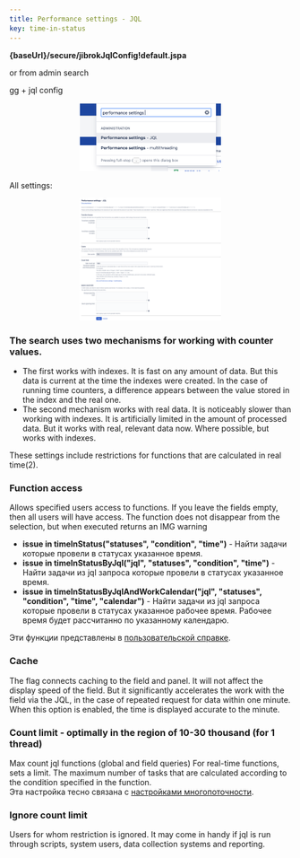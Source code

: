 ```yaml
---
title: Performance settings - JQL
key: time-in-status
---
```


**{baseUrl}/secure/jibrokJqlConfig!default.jspa**

or from admin search

gg + jql config

<p style="text-align: center;"><a href="/uploads/time-in-status/performance-config-jql/performance-config-jql.png"><img src="/uploads/time-in-status/performance-config-jql/performance-config-jql.png" alt="" width="50%"/></a></p>


All settings:<br>
<p style="text-align: center;"><a href="/uploads/time-in-status/performance-config-jql/performance-config-jql-2.png"><img src="/uploads/time-in-status/performance-config-jql/performance-config-jql-2.png" alt="" width="50%"/></a></p>


### The search uses two mechanisms for working with counter values. ###
* The first works with indexes. It is fast on any amount of data. But this data is current at the time the indexes were created. In the case of running time counters, a difference appears between the value stored in the index and the real one.
* The second mechanism works with real data. It is noticeably slower than working with indexes. It is artificially limited in the amount of processed data. But it works with real, relevant data now. Where possible, but works with indexes.

These settings include restrictions for functions that are calculated in real time(2).

### Function access ###
Allows specified users access to functions. If you leave the fields empty, then all users will have access. The function does not disappear from the selection, but when executed returns an IMG warning


* **issue in timeInStatus("statuses", "condition", "time")** - Найти задачи которые провели в статусах указанное время.
* **issue in timeInStatusByJql("jql", "statuses", "condition", "time")** - Найти задачи из jql запроса которые провели в статусах указанное время.
* **issue in timeInStatusByJqlAndWorkCalendar("jql", "statuses", "condition", "time", "calendar")** - Найти задачи из jql запроса которые провели в статусах указанное рабочее время. Рабочее время будет рассчитанно по указанному календарю.

Эти функции представлены в [пользовательской справке](/docs/time-in-status/user-help-info/).

### Cache ###

The flag connects caching to the field and panel. It will not affect the display speed of the field. But it significantly accelerates the work with the field via the JQL, in the case of repeated request for data within one minute. When this option is enabled, the time is displayed accurate to the minute.

### Count limit - optimally in the region of 10-30 thousand (for 1 thread) ###

Max count jql functions (global and field queries) For real-time functions, sets a limit. The maximum number of tasks that are calculated according to the condition specified in the function.<br>
Эта настройка тесно связана с [настройками многопоточности](/docs/time-in-status/performance-config-multithreading/).

### Ignore count limit ###

Users for whom restriction is ignored. It may come in handy if jql is run through scripts, system users, data collection systems and reporting.